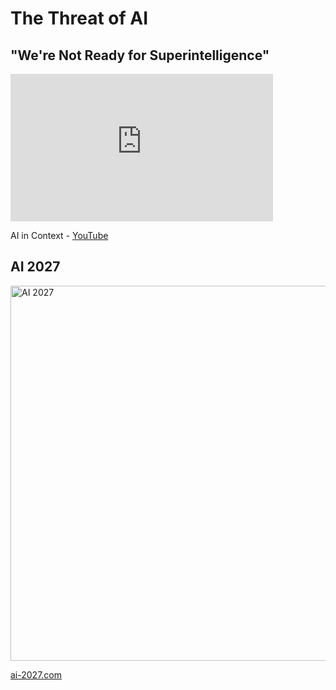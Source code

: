 
# The Threat of AI

## "We're Not Ready for Superintelligence"

<iframe width="420" height="236" src="https://www.youtube.com/embed/5KVDDfAkRgc" frameborder="0" allowfullscreen></iframe>

AI in Context - [YouTube](https://www.youtube.com/embed/5KVDDfAkRgc)

## AI 2027

<img src="/ai-2027.png" alt="AI 2027" width="600" />

[ai-2027.com](https://ai-2027.com)
